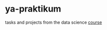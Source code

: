 # ya-praktikum

tasks and projects from the data science [course](https://practicum.yandex.com/profile/data-scientist/)

